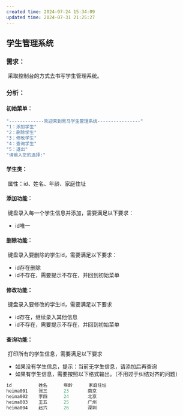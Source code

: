 ```yaml
---
created time: 2024-07-24 15:34:09
updated time: 2024-07-31 21:25:27
---
```

## 学生管理系统

### 需求：

​	采取控制台的方式去书写学生管理系统。

### 分析：

#### 初始菜单：

```java
"-------------欢迎来到黑马学生管理系统----------------"
"1：添加学生"
"2：删除学生"
"3：修改学生"
"4：查询学生"
"5：退出"
"请输入您的选择:"
```

#### 学生类：

​	属性：id、姓名、年龄、家庭住址

#### 添加功能：

​	键盘录入每一个学生信息并添加，需要满足以下要求：

* id唯一

#### 删除功能：

​	键盘录入要删除的学生id，需要满足以下要求：

* id存在删除
* id不存在，需要提示不存在，并回到初始菜单

#### 修改功能：

​	键盘录入要修改的学生id，需要满足以下要求

* id存在，继续录入其他信息
* id不存在，需要提示不存在，并回到初始菜单

#### 查询功能：

​	打印所有的学生信息，需要满足以下要求

* 如果没有学生信息，提示：当前无学生信息，请添加后再查询
* 如果有学生信息，需要按照以下格式输出。（不用过于纠结对齐的问题）

```java
id			姓名		年龄		家庭住址
heima001	张三		23		 南京
heima002	李四		24		 北京
heima003	王五		25		 广州
heima004	赵六	 	26		 深圳
```




